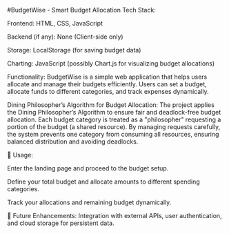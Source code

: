 #BudgetWise - Smart Budget Allocation
Tech Stack:

Frontend: HTML, CSS, JavaScript

Backend (if any): None (Client-side only)

Storage: LocalStorage (for saving budget data)

Charting: JavaScript (possibly Chart.js for visualizing budget allocations)

Functionality:
BudgetWise is a simple web application that helps users allocate and manage their budgets efficiently. Users can set a budget, allocate funds to different categories, and track expenses dynamically.

Dining Philosopher’s Algorithm for Budget Allocation:
The project applies the Dining Philosopher’s Algorithm to ensure fair and deadlock-free budget allocation. Each budget category is treated as a "philosopher" requesting a portion of the budget (a shared resource). By managing requests carefully, the system prevents one category from consuming all resources, ensuring balanced distribution and avoiding deadlocks.

📌 Usage:

Enter the landing page and proceed to the budget setup.

Define your total budget and allocate amounts to different spending categories.

Track your allocations and remaining budget dynamically.

🚀 Future Enhancements: Integration with external APIs, user authentication, and cloud storage for persistent data.
